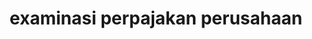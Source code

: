 ---
id: 111
title: examinasi perpajakan perusahaan
fitur : lainlain
createdTime : 15/01/2020
modifiedTime : 15/01/2020
topik: Equalisasi
img: excel.png
status: free
uri: https://kutt.it/VzEZt6
---